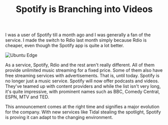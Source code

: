 ﻿---
layout: post
title: Spotify is Branching into Videos
user: Aditya Saky
---
I was a user of Spotify till a month ago and I was generally a fan of the service. I made the switch to Rdio last month simply because Rdio is cheaper, even though the Spotify app is quite a lot better.

![Ubuntu Edge](http://saky.in/images/ubuntu-edge.jpg "Taken from Android Authority")

As a service, Spotify, Rdio and the rest aren't really different. All of them provide unlimited music streaming for a fixed price. Some of them also have free streaming services with advertisements. That is, until today. Spotify is no longer just a music service. Spotify will now offer podcasts and videos. They've teamed up with content providers and while the list isn't very long, it's quite impressive, with prominent names such as BBC, Comedy Central, ESPN, MTV and TED.

This announcement comes at the right time and signifies a major evolution for the company. With new services like Tidal stealing the spotlight, Spotify is proving it can adapt to the changing environment.
